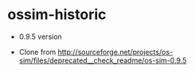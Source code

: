 ossim-historic
==============

* 0.9.5  version

* Clone from http://sourceforge.net/projects/os-sim/files/deprecated__check_readme/os-sim-0.9.5

